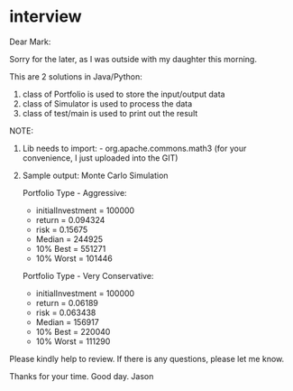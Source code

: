 # interview

Dear Mark:

Sorry for the later, as I was outside with my daughter this morning.

This are 2 solutions in Java/Python: 
1. class of Portfolio is used to store the input/output data
2. class of Simulator is used to process the data
3. class of test/main is used to print out the result

NOTE: 
1. Lib needs to import:
       - org.apache.commons.math3 (for your convenience, I just uploaded into the GIT)
2. Sample output:
    Monte Carlo Simulation

    Portfolio Type - Aggressive:

     - initialInvestment = 100000
     - return = 0.094324
     - risk = 0.15675
     - Median = 244925
     - 10% Best = 551271
     - 10% Worst = 101446

    Portfolio Type - Very Conservative:

     - initialInvestment = 100000
     - return = 0.06189
     - risk = 0.063438     
     - Median = 156917     
     - 10% Best = 220040     
     - 10% Worst = 111290

Please kindly help to review.
If there is any questions, please let me know. 

Thanks for your time. 
Good day.
Jason 

